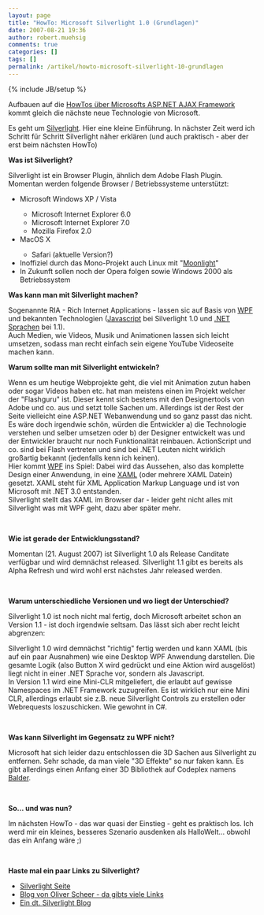 ```yaml
---
layout: page
title: "HowTo: Microsoft Silverlight 1.0 (Grundlagen)"
date: 2007-08-21 19:36
author: robert.muehsig
comments: true
categories: []
tags: []
permalink: /artikel/howto-microsoft-silverlight-10-grundlagen
---
```

{% include JB/setup %}
<p>Aufbauen auf die <a href="{{BASE_PATH}}/artikel/howto-microsoft-aspnet-ajax-grundlagen/" target="_blank">HowTos über Microsofts ASP.NET AJAX Framework</a> kommt gleich die nächste neue Technologie von Microsoft.</p> <p>Es geht um <a title="Microsoft Silverlight" href="http://www.silverlight.net" target="_blank">Silverlight</a>. Hier eine kleine Einführung. In nächster Zeit werd ich Schritt für Schritt Silverlight näher erklären (und auch praktisch - aber der erst beim nächsten HowTo)</p> <p><strong>Was ist Silverlight?</strong></p> <p>Silverlight ist ein Browser Plugin, ähnlich dem Adobe Flash Plugin.<br>Momentan werden folgende Browser / Betriebssysteme unterstützt:</p> <ul> <li>Microsoft Windows XP / Vista</li> <ul> <li>Microsoft Internet Explorer 6.0</li> <li>Microsoft Internet Explorer 7.0</li> <li>Mozilla Firefox 2.0</li></ul> <li>MacOS X</li> <ul> <li>Safari (aktuelle Version?)</li></ul> <li>Inoffiziel durch das Mono-Projekt auch Linux mit "<a title="Mono Moonlight" href="http://www.mono-project.com/Moonlight" target="_blank">Moonlight</a>"</li> <li>In Zukunft sollen noch der Opera folgen sowie Windows 2000 als Betriebssystem</li></ul> <p><strong>Was kann man mit Silverlight machen?</strong></p> <p>Sogenannte RIA - Rich Internet Applications - lassen sic auf Basis von <a href="http://de.wikipedia.org/wiki/Windows_Presentation_Foundation" target="_blank">WPF</a> und bekannten Technologien (<a href="http://de.wikipedia.org/wiki/Javascript" target="_blank">Javascript</a> bei Silverlight 1.0 und <a href="http://de.wikipedia.org/wiki/.NET" target="_blank">.NET Sprachen</a>&nbsp;bei 1.1).<br>Auch Medien, wie Videos, Musik und Animationen lassen sich leicht umsetzen, sodass man recht einfach sein eigene YouTube Videoseite machen kann.&nbsp; </p> <p><strong>Warum sollte man mit Silverlight entwickeln?</strong></p> <p>Wenn es um heutige Webprojekte geht, die viel mit Animation zutun haben oder sogar Videos haben etc. hat man meistens einen im Projekt welcher der "Flashguru" ist. Dieser kennt sich bestens mit den Designertools von Adobe und co. aus und setzt tolle Sachen um. Allerdings ist der Rest der Seite vielleicht eine ASP.NET Webanwendung und so ganz passt das nicht. Es wäre doch irgendwie schön, würden die Entwickler a) die Technologie verstehen und selber umsetzen oder b) der Designer entwickelt was und der Entwickler braucht nur noch Funktionalität reinbauen. ActionScript und co. sind bei Flash vertreten und sind bei .NET Leuten nicht wirklich großartig bekannt (jedenfalls kenn ich keinen).<br>Hier kommt <a href="http://de.wikipedia.org/wiki/Windows_Presentation_Foundation" target="_blank">WPF</a> ins Spiel: Dabei wird das Aussehen, also das komplette Design einer Anwendung, in eine <a href="http://de.wikipedia.org/wiki/XAML" target="_blank">XAML</a> (oder mehrere XAML Datein) gesetzt. XAML steht für XML Application Markup Language und ist von Microsoft mit .NET 3.0 entstanden.<br>Silverlight stellt das XAML im Browser dar - leider geht nicht alles mit Silverlight was mit WPF geht, dazu aber später mehr.</p> <p>&nbsp;</p> <p><strong>Wie ist gerade der Entwicklungsstand?</strong></p> <p>Momentan (21. August 2007) ist Silverlight 1.0 als Release Canditate verfügbar und wird demnächst released. Silverlight 1.1 gibt es bereits als Alpha Refresh und wird wohl erst nächstes Jahr released werden.</p> <p>&nbsp;</p> <p><strong>Warum unterschiedliche Versionen und wo liegt der Unterschied?</strong></p> <p>Silverlight 1.0 ist noch nicht mal fertig, doch Microsoft arbeitet schon an Version 1.1 - ist doch irgendwie seltsam. Das lässt sich aber recht leicht abgrenzen:</p> <p>Silverlight 1.0 wird demnächst "richtig" fertig werden und kann XAML (bis auf ein paar Ausnahmen) wie eine Desktop WPF Anwendung darstellen. Die gesamte Logik (also Button X wird gedrückt und eine Aktion wird ausgelöst) liegt nicht in einer .NET Sprache vor, sondern als Javascript. <br>In Version 1.1 wird eine Mini-CLR mitgeliefert, die erlaubt auf gewisse Namespaces im .NET Framework zuzugreifen. Es ist wirklich nur eine Mini CLR, allerdings erlaubt sie z.B. neue Silverlight Controls zu erstellen oder Webrequests loszuschicken. Wie gewohnt in C#.</p> <p>&nbsp;</p> <p><strong>Was kann Silverlight im Gegensatz zu WPF nicht?</strong></p> <p>Microsoft hat sich leider dazu entschlossen die 3D Sachen aus Silverlight zu entfernen. Sehr schade, da man viele "3D Effekte" so nur faken kann. Es gibt allerdings einen Anfang einer 3D Bibliothek auf Codeplex namens <a href="http://www.codeplex.com/Balder" target="_blank">Balder</a>.</p> <p>&nbsp;</p> <p><strong>So... und was nun? </strong></p> <p>Im nächsten HowTo - das war quasi der Einstieg - geht es praktisch los. Ich werd mir ein kleines, besseres Szenario ausdenken als HalloWelt... obwohl das ein Anfang wäre ;)</p> <p>&nbsp;</p> <p><strong>Haste mal ein paar Links zu Silverlight?</strong></p> <ul> <li><a href="http://www.silverlight.net" target="_blank">Silverlight Seite</a></li> <li><a href="http://blogs.msdn.com/olivers/rss.xml" target="_blank">Blog von Oliver Scheer - da gibts viele Links</a></li> <li><a href="http://silverlightblog.de/" target="_blank">Ein dt. Silverlight Blog</a></li></ul>
